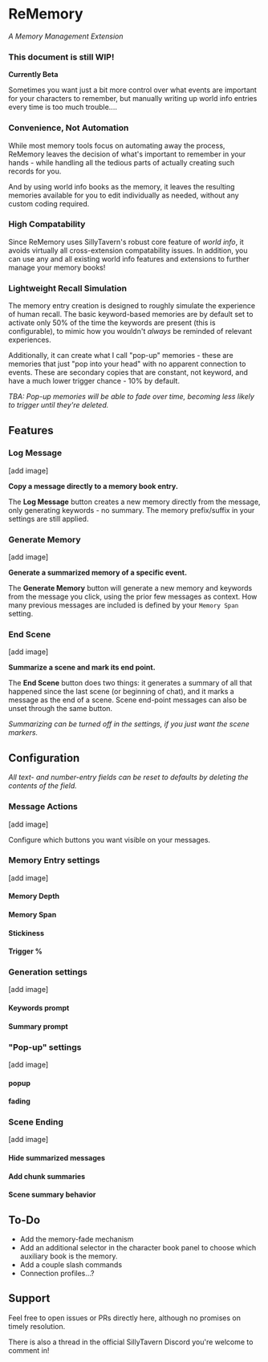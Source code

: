 # ReMemory
*A Memory Management Extension*

### This document is still WIP!

**Currently Beta**

Sometimes you want just a bit more control over what events are important for your characters to remember, but manually writing up world info entries every time is too much trouble....

### Convenience, Not Automation

While most memory tools focus on automating away the process, ReMemory leaves the decision of what's important to remember in your hands - while handling all the tedious parts of actually creating such records for you.

And by using world info books as the memory, it leaves the resulting memories available for you to edit individually as needed, without any custom coding required.

### High Compatability

Since ReMemory uses SillyTavern's robust core feature of *world info*, it avoids virtually all cross-extension compatability issues. In addition, you can use any and all existing world info features and extensions to further manage your memory books!

### Lightweight Recall Simulation

The memory entry creation is designed to roughly simulate the experience of human recall. The basic keyword-based memories are by default set to activate only 50% of the time the keywords are present (this is configurable), to mimic how you wouldn't *always* be reminded of relevant experiences.

Additionally, it can create what I call "pop-up" memories - these are memories that just "pop into your head" with no apparent connection to events. These are secondary copies that are constant, not keyword, and have a much lower trigger chance - 10% by default.

*TBA: Pop-up memories will be able to fade over time, becoming less likely to trigger until they're deleted.*

## Features

### Log Message
[add image]

**Copy a message directly to a memory book entry.**

The **Log Message** button creates a new memory directly from the message, only generating keywords - no summary. The memory prefix/suffix in your settings are still applied.

### Generate Memory
[add image]

**Generate a summarized memory of a specific event.**

The **Generate Memory** button will generate a new memory and keywords from the message you click, using the prior few messages as context. How many previous messages are included is defined by your `Memory Span` setting.

### End Scene
[add image]

**Summarize a scene and mark its end point.**

The **End Scene** button does two things: it generates a summary of all that happened since the last scene (or beginning of chat), and it marks a message as the end of a scene. Scene end-point messages can also be unset through the same button.

*Summarizing can be turned off in the settings, if you just want the scene markers.*

## Configuration

*All text- and number-entry fields can be reset to defaults by deleting the contents of the field.*

### Message Actions
[add image]

Configure which buttons you want visible on your messages.

### Memory Entry settings
[add image]

#### Memory Depth

#### Memory Span

#### Stickiness

#### Trigger %

### Generation settings
[add image]

#### Keywords prompt

#### Summary prompt

### "Pop-up" settings
[add image]

#### popup

#### fading

### Scene Ending
[add image]

#### Hide summarized messages

#### Add chunk summaries

#### Scene summary behavior


## To-Do

- Add the memory-fade mechanism
- Add an additional selector in the character book panel to choose which auxiliary book is the memory.
- Add a couple slash commands
- Connection profiles...?

## Support

Feel free to open issues or PRs directly here, although no promises on timely resolution.

There is also a thread in the official SillyTavern Discord you're welcome to comment in!